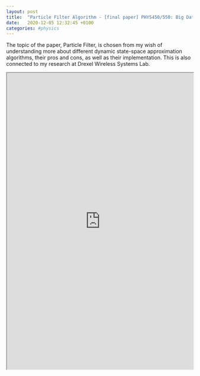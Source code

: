 ```yaml
---
layout: post
title:  "Particle Filter Algorithm - [final paper] PHYS450/550: Big Data Physics"
date:   2020-12-05 12:32:45 +0100
categories: #physics
---
```

The topic of the paper, Particle Filter, is chosen from my wish of understanding more about different dynamic state-space approximation algorithms, their pros and cons, as well as their implementation. This is also connected to my research at Drexel Wireless Systems Lab.

<iframe src="https://drive.google.com/file/d/1Lyjxy88uuHsWaUTKeN0ok3a519JtnJkp/preview" width="100%" height="800"></iframe>
